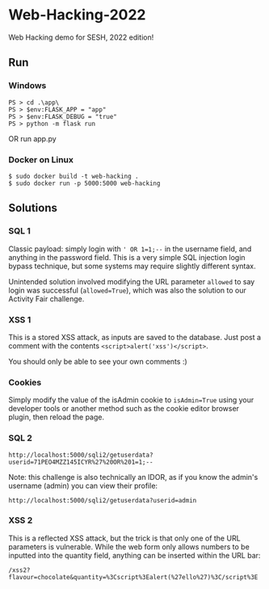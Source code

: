 # Web-Hacking-2022
Web Hacking demo for SESH, 2022 edition!

## Run

### Windows

```
PS > cd .\app\
PS > $env:FLASK_APP = "app"
PS > $env:FLASK_DEBUG = "true"
PS > python -m flask run
```

OR run app.py

### Docker on Linux

```
$ sudo docker build -t web-hacking .
$ sudo docker run -p 5000:5000 web-hacking
```

## Solutions

### SQL 1

Classic payload: simply login with `' OR 1=1;--` in the username field, and anything in the password field. This is a very simple SQL injection login bypass technique, but some systems may require slightly different syntax.

Unintended solution involved modifying the URL parameter `allowed` to say login was successful (`allowed=True`), which was also the solution to our Activity Fair challenge.

### XSS 1

This is a stored XSS attack, as inputs are saved to the database. Just post a comment with the contents `<script>alert('xss')</script>`.

You should only be able to see your own comments :)

### Cookies

Simply modify the value of the isAdmin cookie to `isAdmin=True` using your developer tools or another method such as the cookie editor browser plugin, then reload the page.

### SQL 2

`http://localhost:5000/sqli2/getuserdata?userid=71PEO4MZZ145ICYR%27%20OR%201=1;--`

Note: this challenge is also technically an IDOR, as if you know the admin's username (admin) you can view their profile:

`http://localhost:5000/sqli2/getuserdata?userid=admin`

### XSS 2

This is a reflected XSS attack, but the trick is that only one of the URL parameters is vulnerable. While the web form only allows numbers to be inputted into the quantity field, anything can be inserted within the URL bar:

`/xss2?flavour=chocolate&quantity=%3Cscript%3Ealert(%27ello%27)%3C/script%3E`
